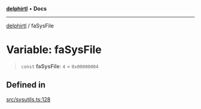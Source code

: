 [**delphirtl**](../README.md) • **Docs**

***

[delphirtl](../globals.md) / faSysFile

# Variable: faSysFile

> `const` **faSysFile**: `4` = `0x00000004`

## Defined in

[src/sysutils.ts:128](https://github.com/chuacw/delphirtl/blob/d71b924f22790501bc0f05faa45f3a3158bae305/src/sysutils.ts#L128)
